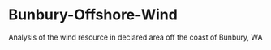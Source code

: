 # Bunbury-Offshore-Wind
Analysis of the wind resource in declared area off the coast of Bunbury, WA
